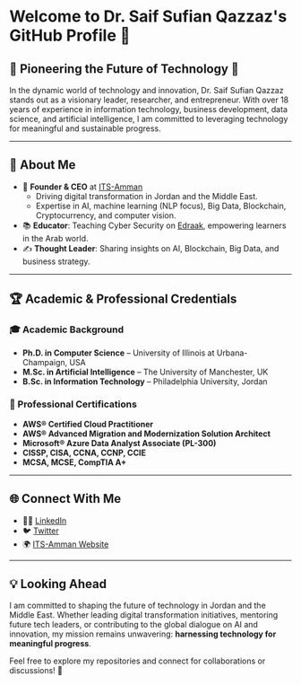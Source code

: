 # Welcome to Dr. Saif Sufian Qazzaz's GitHub Profile 👋

## 🌟 Pioneering the Future of Technology 🌟

In the dynamic world of technology and innovation, Dr. Saif Sufian Qazzaz stands out as a visionary leader, researcher, and entrepreneur. With over 18 years of experience in information technology, business development, data science, and artificial intelligence, I am committed to leveraging technology for meaningful and sustainable progress.

---

## 🚀 About Me
- 💼 **Founder & CEO** at [ITS-Amman](https://www.its-amman.com)
  - Driving digital transformation in Jordan and the Middle East.
  - Expertise in AI, machine learning (NLP focus), Big Data, Blockchain, Cryptocurrency, and computer vision.
- 📚 **Educator**: Teaching Cyber Security on [Edraak](https://www.edraak.org), empowering learners in the Arab world.
- ✍️ **Thought Leader**: Sharing insights on AI, Blockchain, Big Data, and business strategy.

---

## 🏆 Academic & Professional Credentials

### 🎓 Academic Background
- **Ph.D. in Computer Science** – University of Illinois at Urbana-Champaign, USA
- **M.Sc. in Artificial Intelligence** – The University of Manchester, UK
- **B.Sc. in Information Technology** – Philadelphia University, Jordan

### 📜 Professional Certifications
- **AWS® Certified Cloud Practitioner**
- **AWS® Advanced Migration and Modernization Solution Architect**
- **Microsoft® Azure Data Analyst Associate (PL-300)**
- **CISSP, CISA, CCNA, CCNP, CCIE**
- **MCSA, MCSE, CompTIA A+**

---

## 🌐 Connect With Me
- 🧑‍💻 [LinkedIn](https://www.linkedin.com/in/saifqazzaz)
- 🐦 [Twitter](https://twitter.com/saifqazzaz)
- 🌍 [ITS-Amman Website](https://www.its-amman.com)

---

## 💡 Looking Ahead
I am committed to shaping the future of technology in Jordan and the Middle East. Whether leading digital transformation initiatives, mentoring future tech leaders, or contributing to the global dialogue on AI and innovation, my mission remains unwavering: **harnessing technology for meaningful progress**.

Feel free to explore my repositories and connect for collaborations or discussions! 🚀
